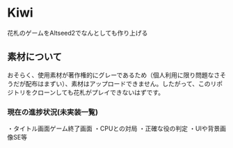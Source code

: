 # Kiwi
花札のゲームをAltseed2でなんとしても作り上げる

## 素材について
おそらく、使用素材が著作権的にグレーであるため（個人利用に限り問題なさそうだが配布はまずい）、素材はアップロードできません。したがって、このリポジトリをクローンしても花札がプレイできないはずです。

### 現在の進捗状況(未実装一覧)
・タイトル画面ゲーム終了画面
・CPUとの対局
・正確な役の判定
・UIや背景画像SE等
